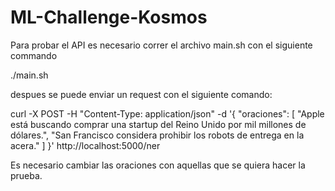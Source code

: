 # ML-Challenge-Kosmos

Para probar el API es necesario correr el archivo main.sh con el siguiente commando

./main.sh

despues se puede enviar un request con el siguiente comando:

curl -X POST -H "Content-Type: application/json" -d '{ "oraciones": [ "Apple está buscando comprar una startup del Reino Unido por mil millones de dólares.", "San Francisco considera prohibir los robots de entrega en la acera." ] }' http://localhost:5000/ner

Es necesario cambiar las oraciones con aquellas que se quiera hacer la prueba.
